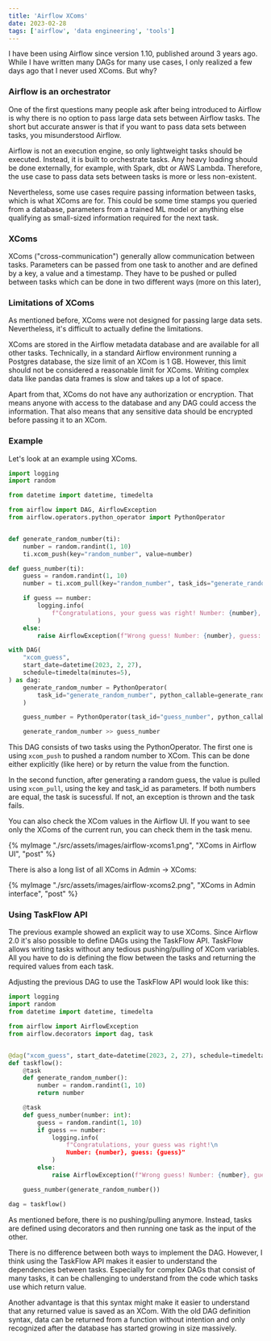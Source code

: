 ```yaml
---
title: 'Airflow XComs'
date: 2023-02-28
tags: ['airflow', 'data engineering', 'tools']
---
```


I have been using Airflow since version 1.10, published around 3 years ago. While I have written many DAGs for many use cases, I only realized a few days ago that I never used XComs. But why?

### Airflow is an orchestrator

One of the first questions many people ask after being introduced to Airflow is why there is no option to pass large data sets between Airflow tasks. The short but accurate answer is that if you want to pass data sets between tasks, you misunderstood Airflow.

Airflow is not an execution engine, so only lightweight tasks should be executed. Instead, it is built to orchestrate tasks. Any heavy loading should be done externally, for example, with Spark, dbt or AWS Lambda. Therefore, the use case to pass data sets between tasks is more or less non-existent.

Nevertheless, some use cases require passing information between tasks, which is what XComs are for. This could be some time stamps you queried from a database, parameters from a trained ML model or anything else qualifying as small-sized information required for the next task.

### XComs

XComs ("cross-communication") generally allow communication between tasks. Parameters can be passed from one task to another and are defined by a key, a value and a timestamp. They have to be pushed or pulled between tasks which can be done in two different ways (more on this later),

### Limitations of XComs

As mentioned before, XComs were not designed for passing large data sets. Nevertheless, it's difficult to actually define the limitations.

XComs are stored in the Airflow metadata database and are available for all other tasks. Technically, in a standard Airflow environment running a Postgres database, the size limit of an XCom is 1 GB. However, this limit should not be considered a reasonable limit for XComs. Writing complex data like pandas data frames is slow and takes up a lot of space.

Apart from that, XComs do not have any authorization or encryption. That means anyone with access to the database and any DAG could access the information. That also means that any sensitive data should be encrypted before passing it to an XCom.

### Example

Let's look at an example using XComs.

```python
import logging
import random

from datetime import datetime, timedelta

from airflow import DAG, AirflowException
from airflow.operators.python_operator import PythonOperator


def generate_random_number(ti):
    number = random.randint(1, 10)
    ti.xcom_push(key="random_number", value=number)

def guess_number(ti):
    guess = random.randint(1, 10)
    number = ti.xcom_pull(key="random_number", task_ids="generate_random_number")

    if guess == number:
        logging.info(
            f"Congratulations, your guess was right! Number: {number}, guess: {guess}"
        )
    else:
        raise AirflowException(f"Wrong guess! Number: {number}, guess: {guess}")

with DAG(
    "xcom_guess",
    start_date=datetime(2023, 2, 27),
    schedule=timedelta(minutes=5),
) as dag:
    generate_random_number = PythonOperator(
        task_id="generate_random_number", python_callable=generate_random_number
    )

    guess_number = PythonOperator(task_id="guess_number", python_callable=guess_number)

    generate_random_number >> guess_number
```

This DAG consists of two tasks using the PythonOperator. The first one is using `xcom_push` to pushed a random number to XCom. This can be done either explicitly (like here) or by return the value from the function.

In the second function, after generating a random guess, the value is pulled using `xcom_pull`, using the key and task_id as parameters. If both numbers are equal, the task is sucessful. If not, an exception is thrown and the task fails.

You can also check the XCom values in the Airflow UI. If you want to see only the XComs of the current run, you can check them in the task menu.

{% myImage "./src/assets/images/airflow-xcoms1.png", "XComs in Airflow UI", "post" %}

There is also a long list of all XComs in Admin -> XComs:

{% myImage "./src/assets/images/airflow-xcoms2.png", "XComs in Admin interface", "post" %}

### Using TaskFlow API

The previous example showed an explicit way to use XComs. Since Airflow 2.0 it's also possible to define DAGs using the TaskFlow API. TaskFlow allows writing tasks without any tedious pushing/pulling of XCom variables. All you have to do is defining the flow between the tasks and returning the required values from each task.

Adjusting the previous DAG to use the TaskFlow API would look like this:

```python
import logging
import random
from datetime import datetime, timedelta

from airflow import AirflowException
from airflow.decorators import dag, task


@dag("xcom_guess", start_date=datetime(2023, 2, 27), schedule=timedelta(minutes=5))
def taskflow():
    @task
    def generate_random_number():
        number = random.randint(1, 10)
        return number

    @task
    def guess_number(number: int):
        guess = random.randint(1, 10)
        if guess == number:
            logging.info(
                f"Congratulations, your guess was right!\n
                Number: {number}, guess: {guess}"
            )
        else:
            raise AirflowException(f"Wrong guess! Number: {number}, guess: {guess}")

    guess_number(generate_random_number())

dag = taskflow()
```

As mentioned before, there is no pushing/pulling anymore. Instead, tasks are defined using decorators and then running one task as the input of the other.

There is no difference between both ways to implement the DAG. However, I think using the TaskFlow API makes it easier to understand the dependencies between tasks. Especially for complex DAGs that consist of many tasks, it can be challenging to understand from the code which tasks use which return value.

Another advantage is that this syntax might make it easier to understand that any returned value is saved as an XCom. With the old DAG definition syntax, data can be returned from a function without intention and only recognized after the database has started growing in size massively.
